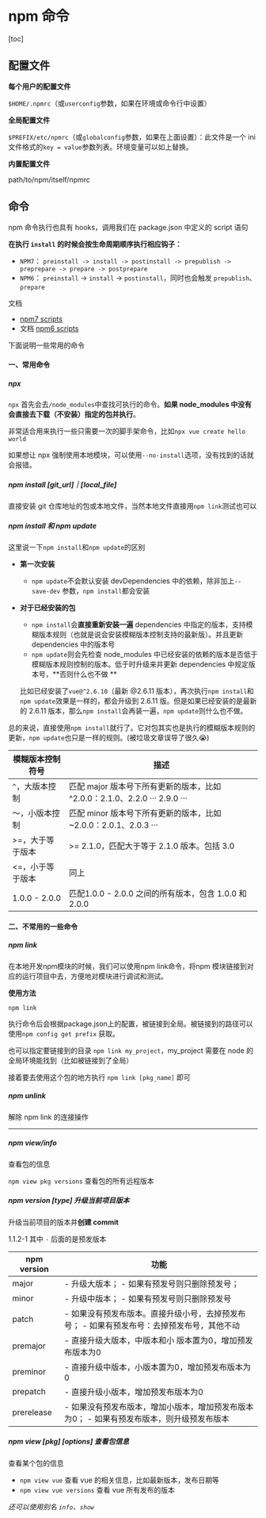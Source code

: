 # npm 命令

[toc]

## 配置文件

**每个用户的配置文件**

`$HOME/.npmrc`（或`userconfig`参数，如果在环境或命令行中设置）

**全局配置文件**

`$PREFIX/etc/npmrc`（或`globalconfig`参数，如果在上面设置）：此文件是一个 ini 文件格式的`key = value`参数列表。环境变量可以如上替换。

**内置配置文件**

path/to/npm/itself/npmrc

## 命令

npm 命令执行也具有 hooks，调用我们在 package.json 中定义的 script 语句

**在执行 `install` 的时候会按生命周期顺序执行相应钩子：** 

- `NPM7`： `preinstall -> install -> postinstall -> prepublish -> preprepare -> prepare -> postprepare` 
- `NPM6`： `preinstall` -> `install` -> `postinstall`，同时也会触发 `prepublish`、`prepare` 

文档 

- [npm7 scripts](https://link.segmentfault.com/?enc=9zq0v54Tk7tWkRgiVlx0nA%3D%3D.dFVGvQ39ymMeixrbnKTWrXpsxRBy6ri7x%2B%2F6VS5nl0NRcY2mp23qrMEF2DrYy7i2) 
- 文档 [npm6 scripts](https://link.segmentfault.com/?enc=mDy03RZZCFx6PJe8uM4cxQ%3D%3D.gDzTZYOyM3e5TifQdHwYFJQXaMqLpVq9SSpeZlAMS0pGSqxJ2a572BbITboVQDrk) 

下面说明一些常用的命令

#### 一、常用命令

##### npx

`npx` 首先会去`/node_modules`中查找可执行的命令。**如果 node_modules 中没有会直接去下载（不安装）指定的包并执行**。

非常适合用来执行一些只需要一次的脚手架命令，比如`npx vue create hello world`

如果想让 npx 强制使用本地模块，可以使用`--no-install`选项，没有找到的话就会报错。

##### npm install [git_url]｜[local_file]

直接安装 git 仓库地址的包或本地文件，当然本地文件直接用`npm link`测试也可以

##### npm install 和 npm update

这里说一下`npm install`和`npm update`的区别

- **第一次安装** 

  - `npm update`不会默认安装 devDependencies 中的依赖，除非加上`--save-dev` 参数，`npm install`都会安装

- **对于已经安装的包** 

  - `npm install`会**直接重新安装一遍** dependencies 中指定的版本，支持模糊版本规则（也就是说会安装模糊版本控制支持的最新版）。并且更新 dependencies 中的版本号
  - `npm update`则会先检查 node_modules 中已经安装的依赖的版本是否低于模糊版本规则控制的版本。低于时升级来并更新 dependencies 中规定版本号，**否则什么也不做 **

  比如已经安装了`vue@^2.6.10`（最新 @2.6.11 版本），再次执行`npm install`和`npm update`效果是一样的，都会升级到 2.6.11 版。但是如果已经安装的是最新的 2.6.11 版本，那么`npm install`会再装一遍，`npm update`则什么也不做。

总的来说，直接使用`npm install`就行了。它对包其实也是执行的模糊版本规则的更新，`npm update`也只是一样的规则。(被垃圾文章误导了很久😭)

| 模糊版本控制符号 | 描述                                                         |
| ---------------- | ------------------------------------------------------------ |
| `^`，大版本控制  | 匹配 major 版本号下所有更新的版本，比如 ^2.0.0：2.1.0、2.2.0 ··· 2.9.0 ··· |
| ～，小版本控制   | 匹配 minor 版本号下所有更新的版本，比如 ~2.0.0：2.0.1、2.0.3 ··· |
| >=，大于等于版本 | >= 2.1.0，匹配大于等于 2.1.0 版本。包括 3.0                  |
| <=，小于等于版本 | 同上                                                         |
| 1.0.0 - 2.0.0    | 匹配1.0.0 - 2.0.0 之间的所有版本，包含 1.0.0 和 2.0.0        |



#### 二、不常用的一些命令

##### npm link

在本地开发npm模块的时候，我们可以使用npm link命令，将npm 模块链接到对应的运行项目中去，方便地对模块进行调试和测试。

**使用方法**

`npm link`

执行命令后会根据package.json上的配置，被链接到全局。被链接到的路径可以使用`npm config get prefix` 获取。

也可以指定要链接到的目录 `npm link my_project`，my_project 需要在 node 的全局环境能找到（比如被链接到了全局）

接着要去使用这个包的地方执行 `npm link [pkg_name]` 即可

##### npm unlink

解除 npm link 的连接操作

---

##### npm view/info

查看包的信息

`npm view pkg versions` 查看包的所有远程版本

##### npm version [type] 升级当前项目版本

升级当前项目的版本并**创建 commit** 

1.1.2-1 其中 `-` 后面的是预发版本

| npm version | 功能                                                         |
| ----------- | ------------------------------------------------------------ |
| major       | - 升级大版本； - 如果有预发号则只删除预发号；                |
| minor       | - 升级中版本； - 如果有预发号则只删除预发号                  |
| patch       | - 如果没有预发布版本。直接升级小号，去掉预发布号； - 如果有预发布号：去掉预发布号，其他不动 |
| premajor    | - 直接升级大版本，中版本和小 版本置为0，增加预发布版本为0    |
| preminor    | - 直接升级中版本，小版本置为0，增加预发布版本为0             |
| prepatch    | - 直接升级小版本，增加预发布版本为0                          |
| prerelease  | - 如果没有预发布版本，增加小版本，增加预发布版本为0；  - 如果有预发布版本，则升级预发布版本 |

##### npm view [pkg] [options] 查看包信息

查看某个包的信息

- `npm view vue` 查看 vue 的相关信息，比如最新版本，发布日期等
- `npm view vue versions` 查看 vue 所有发布的版本

*还可以使用别名 `info`、`show`* 
